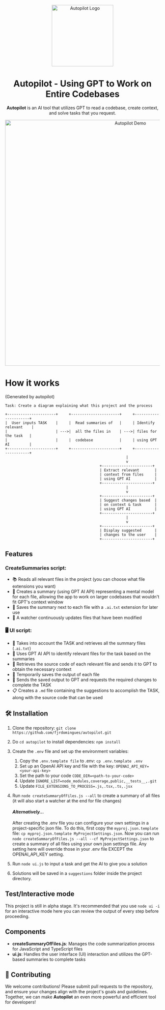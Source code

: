 <p align="center">
  <img src="public/banner.png" alt="Autopilot Logo" width="200"/>
</p>

<h1 align="center">Autopilot - Using GPT to Work on Entire Codebases</h1>

<p align="center">
  <strong>Autopilot</strong> is an AI tool that utilizes GPT to read a codebase, create context, and solve tasks that you request.
</p>

<p align="center">
  <img src="public/demo.gif" alt="Autopilot Demo" width="800"/>
</p>

# How it works 
(Generated by autopilot)

```plaintext
Task: Create a diagram explaining what this project and the process

+----------------------+     +----------------------+     +----------------------+
|  User inputs TASK    |     |  Read summaries of   |     | Identify relevant    |
|                      | --->|  all the files in    | --->| files for the task   |
|                      |     |  codebase            |     | using GPT AI         |
+----------------------+     +----------------------+     +----------------------+
                                                       |
                                                       v
                                           +-----------------------+
                                           | Extract relevant       |
                                           | context from files     |
                                           | using GPT AI           |
                                           +-----------------------+
                                                       |
                                                       v
                                           +-----------------------+
                                           | Suggest changes based  |
                                           | on context & task      |
                                           | using GPT AI           |
                                           +-----------------------+
                                                       |
                                                       v
                                           +-----------------------+
                                           | Display suggested      |
                                           | changes to the user    |
                                           +-----------------------+
``` 

## Features

### CreateSummaries script:

- 📚 Reads all relevant files in the project (you can choose what file extensions you want)
- 🧠 Creates a summary (using GPT AI API) representing a mental model for each file, allowing the app to work on larger codebases that wouldn't fit GPT's context window
- 💾 Saves the summary next to each file with a `.ai.txt` extension for later use
- 👀 A watcher continuously updates files that have been modified

### 🖥️ UI script:

- 🧩 Takes into account the TASK and retrieves all the summary files (`.ai.txt`)
- 🤖 Uses GPT AI API to identify relevant files for the task based on the summaries
- 📁 Retrieves the source code of each relevant file and sends it to GPT to obtain the necessary context
- 💾 Temporarily saves the output of each file
- 🔧 Sends the saved output to GPT and requests the required changes to complete the TASK
- 📋 Creates a `.md` file containing the suggestions to accomplish the TASK, along with the source code that can be used

## 🛠️ Installation

1. Clone the repository: `git clone https://github.com/fjrdomingues/autopilot.git`
2. Do `cd autopilot` to install dependencies: `npm install`
3. Create the `.env` file and set up the environment variables:
   1. Copy the `.env.template file` to .env: `cp .env.template .env`
   2. Set up an OpenAI API key and file with the key: `OPENAI_API_KEY=<your-api-key>`
   3. Set the path to your code `CODE_DIR=<path-to-your-code>`
   4. Update `IGNORE_LIST=node_modules,coverage,public,__tests__,.git`
   5. Update `FILE_EXTENSIONS_TO_PROCESS=.js,.tsx,.ts,.jsx`
4. Run `node createSummaryOfFiles.js --all` to create a summary of all files (it will also start a watcher at the end for file changes)

    #### *Alternatively...*
    
    After creating the .env file you can configure your own settings in a project-specific json file. To do this, first copy the `myproj.json.template` file: `cp myproj.json.template MyProjectSettings.json`. Now you can run `node createSummaryOfFiles.js --all --cf MyProjectSettings.json` to create a summary of all files using your own json settings file. Any setting here will override those in your .env file EXCEPT the OPENAI_API_KEY setting.

5. Run `node ui.js` to input a task and get the AI to give you a solution
6. Solutions will be saved in a `suggestions` folder inside the project directory.

## Test/Interactive mode
This project is still in alpha stage. It's recommended that you use `node ui -i` for an interactive mode here you can review the output of every step before proceeding.

## Components

- **createSummaryOfFiles.js**: Manages the code summarization process for JavaScript and TypeScript files
- **ui.js**: Handles the user interface (UI) interaction and utilizes the GPT-based summaries to complete tasks

## 🤝 Contributing

We welcome contributions! Please submit pull requests to the repository, and ensure your changes align with the project's goals and guidelines. Together, we can make **Autopilot** an even more powerful and efficient tool for developers!

